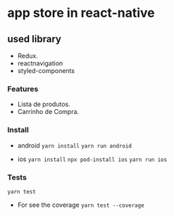 # app store in react-native

## used library

- Redux.
- reactnavigation
- styled-components

### Features

- Lista de produtos.
- Carrinho de Compra.

### Install

- android
  `yarn install`
  `yarn run android`

- ios
  `yarn install`
  `npx pod-install ios`
  `yarn run ios`

### Tests

`yarn test`

- For see the coverage
  `yarn test --coverage`
